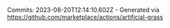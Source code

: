 Commits: 2023-08-20T12:14:10.602Z - Generated via https://github.com/marketplace/actions/artificial-grass
<br>
